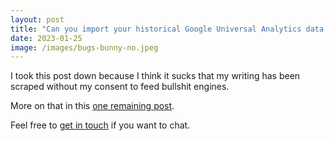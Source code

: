 ```yaml
---
layout: post
title: "Can you import your historical Google Universal Analytics data into GA4?"
date: 2023-01-25
image: /images/bugs-bunny-no.jpeg
---
```


I took this post down because I think it sucks that my writing has been scraped without my consent to feed bullshit engines.

More on that in this [one remaining post](/my-final-blog-post).

Feel free to [get in touch](/contact) if you want to chat.
